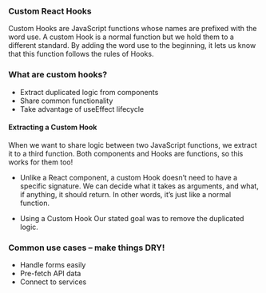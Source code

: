 ### Custom React Hooks
Custom Hooks are JavaScript functions whose names are prefixed with the word use. A custom Hook is a normal function but we hold them to a different standard. By adding the word use to the beginning, it lets us know that this function follows the rules of Hooks.

### What are custom hooks?
- Extract duplicated logic from components
- Share common functionality
- Take advantage of useEffect lifecycle

#### Extracting a Custom Hook
When we want to share logic between two JavaScript functions, we extract it to a third function. Both components and Hooks are functions, so this works for them too!

- Unlike a React component, a custom Hook doesn’t need to have a specific signature. We can decide what it takes as arguments, and what, if anything, it should return. In other words, it’s just like a normal function.

- Using a Custom Hook Our stated goal was to remove the duplicated logic.

### Common use cases – make things DRY!
- Handle forms easily
- Pre-fetch API data
- Connect to services 